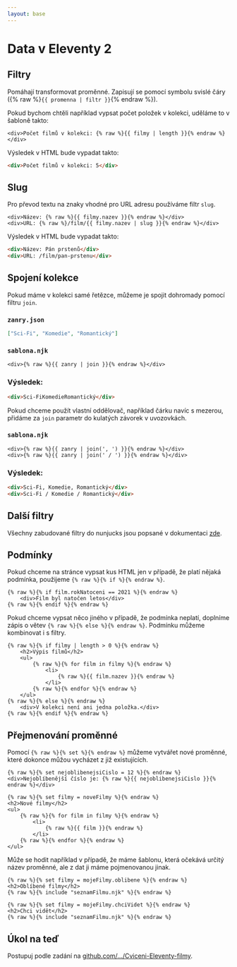 ```yaml
---
layout: base
---
```


# Data v Eleventy 2

## Filtry

Pomáhají transformovat proměnné. Zapisují se pomocí symbolu svislé čáry ({% raw %}`{{ promenna | filtr }}`{% endraw %}).

Pokud bychom chtěli například vypsat počet položek v kolekci, uděláme to v šabloně takto:

```liquid
<div>Počet filmů v kolekci: {% raw %}{{ filmy | length }}{% endraw %}</div>
```

Výsledek v HTML bude vypadat takto:

```html
<div>Počet filmů v kolekci: 5</div>
```

## Slug

Pro převod textu na znaky vhodné pro URL adresu používáme filtr `slug`.

```liquid
<div>Název: {% raw %}{{ filmy.nazev }}{% endraw %}</div>
<div>URL: {% raw %}/film/{{ filmy.nazev | slug }}{% endraw %}</div>
```

Výsledek v HTML bude vypadat takto:

```html
<div>Název: Pán prstenů</div>
<div>URL: /film/pan-prstenu</div>
```

## Spojení kolekce

Pokud máme v kolekci samé řetězce, můžeme je spojit dohromady pomocí filtru `join`.

### `zanry.json`

```json
["Sci-Fi", "Komedie", "Romantický"]
```

### `sablona.njk`

```liquid
<div>{% raw %}{{ zanry | join }}{% endraw %}</div>
```

### Výsledek:

```html
<div>Sci-FiKomedieRomantický</div>
```

Pokud chceme použít vlastní oddělovač, například čárku navíc s mezerou, přidáme za `join` parametr do kulatých závorek v uvozovkách.

### `sablona.njk`

```liquid
<div>{% raw %}{{ zanry | join(', ') }}{% endraw %}</div>
<div>{% raw %}{{ zanry | join(' / ') }}{% endraw %}</div>
```

### Výsledek:

```html
<div>Sci-Fi, Komedie, Romantický</div>
<div>Sci-Fi / Komedie / Romantický</div>
```

## Další filtry

Všechny zabudované filtry do nunjucks jsou popsané v dokumentaci [zde](https://mozilla.github.io/nunjucks/templating.html#builtin-filters).

## Podmínky

Pokud chceme na stránce vypsat kus HTML jen v případě, že platí nějaká podmínka, použijeme `{% raw %}{% if %}{% endraw %}`.

```liquid
{% raw %}{% if film.rokNatoceni == 2021 %}{% endraw %}
	<div>Film byl natočen letos</div>
{% raw %}{% endif %}{% endraw %}
```

Pokud chceme vypsat něco jiného v případě, že podmínka neplatí, doplníme zápis o větev `{% raw %}{% else %}{% endraw %}`. Podmínku můžeme kombinovat i s filtry.

```liquid
{% raw %}{% if filmy | length > 0 %}{% endraw %}
	<h2>Výpis filmů</h2>
	<ul>
		{% raw %}{% for film in filmy %}{% endraw %}
			<li>
				{% raw %}{{ film.nazev }}{% endraw %}
			</li>
		{% raw %}{% endfor %}{% endraw %}
	</ul>
{% raw %}{% else %}{% endraw %}
	<div>V kolekci není ani jedna položka.</div>
{% raw %}{% endif %}{% endraw %}
```

## Přejmenování proměnné

Pomocí `{% raw %}{% set %}{% endraw %}` můžeme vytvářet nové proměnné, které dokonce můžou vycházet z již existujících.

```liquid
{% raw %}{% set nejoblibenejsiCislo = 12 %}{% endraw %}
<div>Nejoblíbenější číslo je: {% raw %}{{ nejoblibenejsiCislo }}{% endraw %}</div>

{% raw %}{% set filmy = noveFilmy %}{% endraw %}
<h2>Nové filmy</h2>
<ul>
	{% raw %}{% for film in filmy %}{% endraw %}
		<li>
			{% raw %}{{ film }}{% endraw %}
		</li>
	{% raw %}{% endfor %}{% endraw %}
</ul>
```

Může se hodit například v případě, že máme šablonu, která očekává určitý název proměnné, ale z dat ji máme pojmenovanou jinak.

```liquid
{% raw %}{% set filmy = mojeFilmy.oblibene %}{% endraw %}
<h2>Oblíbené filmy</h2>
{% raw %}{% include "seznamFilmu.njk" %}{% endraw %}

{% raw %}{% set filmy = mojeFilmy.chciVidet %}{% endraw %}
<h2>Chci vidět</h2>
{% raw %}{% include "seznamFilmu.njk" %}{% endraw %}
```

## Úkol na teď

Postupuj podle zadání na [github.com/…/Cviceni-Eleventy-filmy](https://github.com/Czechitas-podklady-WEB/Cviceni-Eleventy-filmy).
